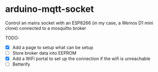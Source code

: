 # arduino-mqtt-socket

Control an mains socket with an ESP8266 (in my case, a Wemos D1 mini clone) connected to a mosquitto broker

TODO:
- [x] Add a page to setup what can be setup
- [ ] Store broker data into EEPROM
- [x] Add a WiFi portal to set up the connection if the wifi is unreachable
- [ ] Betterify
